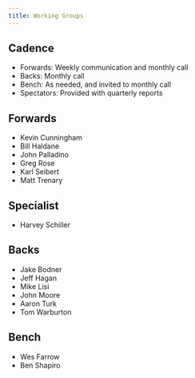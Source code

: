 ```yaml
---
title: Working Groups
---
```


## Cadence
- Forwards: Weekly communication and monthly call
- Backs: Monthly call
- Bench: As needed, and invited to monthly call
- Spectators: Provided with quarterly reports

## Forwards
- Kevin Cunningham
- Bill Haldane
- John Palladino
- Greg Rose
- Karl Seibert
- Matt Trenary

## Specialist
- Harvey Schiller

## Backs
- Jake Bodner
- Jeff Hagan
- Mike Lisi
- John Moore
- Aaron Turk
- Tom Warburton

## Bench
- Wes Farrow
- Ben Shapiro
